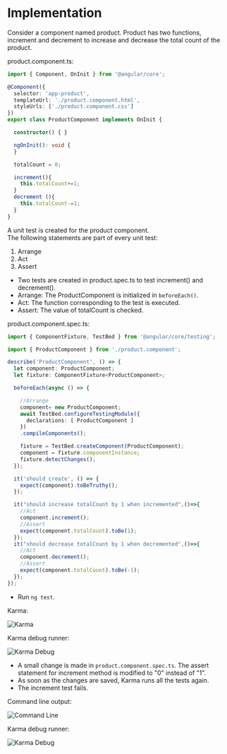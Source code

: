 # Implementation


Consider a component named product. Product has two functions, increment and decrement to increase and decrease the total count of the product.

product.component.ts:

```ts
import { Component, OnInit } from '@angular/core';

@Component({
  selector: 'app-product',
  templateUrl: './product.component.html',
  styleUrls: ['./product.component.css']
})
export class ProductComponent implements OnInit {

  constructor() { }

  ngOnInit(): void {
  }

  totalCount = 0;

  increment(){
    this.totalCount+=1;
  }
  decrement (){
    this.totalCount-=1;
  }
}
```
A unit test is created for the product component.
<br>
The following statements are part of every unit test:

1. Arrange
2. Act
3. Assert


- Two tests are created in product.spec.ts to test increment() and decrement().
- Arrange: The ProductComponent is initialized in `beforeEach()`.
- Act: The function corresponding to the test is executed.
- Assert: The value of totalCount is checked.


product.component.spec.ts:

```ts
import { ComponentFixture, TestBed } from '@angular/core/testing';

import { ProductComponent } from './product.component';

describe('ProductComponent', () => {
  let component: ProductComponent;
  let fixture: ComponentFixture<ProductComponent>;

  beforeEach(async () => {

    //Arrange
    component= new ProductComponent;
    await TestBed.configureTestingModule({
      declarations: [ ProductComponent ]
    })
    .compileComponents();

    fixture = TestBed.createComponent(ProductComponent);
    component = fixture.componentInstance;
    fixture.detectChanges();
  });

  it('should create', () => {
    expect(component).toBeTruthy();
  });

  it("should increase totalCount by 1 when incremented",()=>{
    //Act
    component.increment();
    //Assert
    expect(component.totalCount).toBe(1);
  });
  it("should decrease totalCount by 1 when decremented",()=>{
    //Act
    component.decrement();
    //Assert
    expect(component.totalCount).toBe(-1);
  });
});
```

- Run `ng test`.


Karma:

![Karma](/modules_new/resources/AngularTesting1.png)

Karma debug runner:

![Karma Debug](/modules_new/resources/AngularTesting2.png)

- A small change is made in `product.component.spec.ts`. The assert statement for increment method is modified to "0" instead of "1".
- As soon as the changes are saved, Karma runs all the tests again.
- The increment test fails.

Command line output:

![Command Line](/modules_new/resources/AngularTesting3.png)

Karma debug runner:

![Karma Debug](/modules_new/resources/AngularTesting4.png)